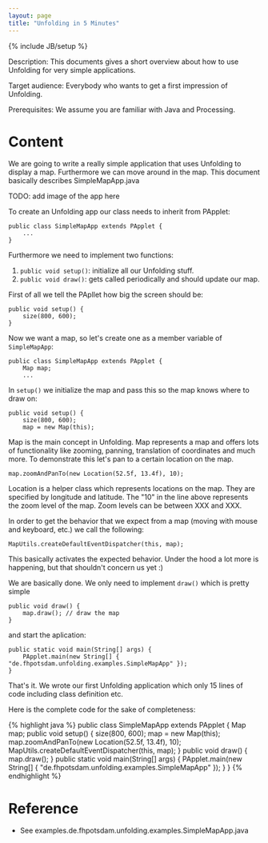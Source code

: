 ```yaml
---
layout: page
title: "Unfolding in 5 Minutes"
---
```

{% include JB/setup %}

Description: This documents gives a short overview about how to use Unfolding for very simple applications.

Target audience: Everybody who wants to get a first impression of Unfolding.

Prerequisites: We assume you are familiar with Java and Processing.

# Content
We are going to write a really simple application that uses Unfolding to
display a map. Furthermore we can move around in the map. This document
basically describes SimpleMapApp.java

TODO: add image of the app here

To create an Unfolding app our class needs to inherit from PApplet:

	public class SimpleMapApp extends PApplet {
		...
	}

Furthermore we need to implement two functions:
1. `public void setup()`: initialize all our Unfolding stuff.
2. `public void draw()`: gets called periodically and should update our map.

First of all we tell the PApllet how big the screen should be:

	public void setup() {
		size(800, 600);
	}

Now we want a map, so let's create one as a member variable of `SimpleMapApp`:

	public class SimpleMapApp extends PApplet {
		Map map;
		...

In `setup()` we initialize the map and pass this so the map knows where to draw
on:

	public void setup() {
		size(800, 600);
		map = new Map(this);

Map is the main concept in Unfolding. Map represents a map and offers lots of
functionality like zooming, panning, translation of coordinates and much more.
To demonstrate this let's pan to a certain location on the map.

	map.zoomAndPanTo(new Location(52.5f, 13.4f), 10);

Location is a helper class which represents locations on the map.
They are specified by longitude and latitude.
The "10" in the line above represents the zoom level of the map.
Zoom levels can be between XXX and XXX.

In order to get the behavior that we expect from a map (moving with mouse and
keyboard, etc.) we call the following:

	MapUtils.createDefaultEventDispatcher(this, map);

This basically activates the expected behavior.
Under the hood a lot more is happening, but that shouldn't concern us yet :)

We are basically done. We only need to implement `draw()` which is pretty
simple

	public void draw() {
		map.draw(); // draw the map
	}

and start the aplication:

	public static void main(String[] args) {
		PApplet.main(new String[] { "de.fhpotsdam.unfolding.examples.SimpleMapApp" });
	}

That's it. We wrote our first Unfolding application which only 15 lines of
code including class definition etc.

Here is the complete code for the sake of completeness:

{% highlight java %}
public class SimpleMapApp extends PApplet {
	Map map;
	public void setup() {
		size(800, 600);
		map = new Map(this);
		map.zoomAndPanTo(new Location(52.5f, 13.4f), 10);
		MapUtils.createDefaultEventDispatcher(this, map);
	}
	public void draw() {
		map.draw();
	}
	public static void main(String[] args) {
		PApplet.main(new String[] { "de.fhpotsdam.unfolding.examples.SimpleMapApp" });
	}
}
{% endhighlight %}


# Reference
- See examples.de.fhpotsdam.unfolding.examples.SimpleMapApp.java
